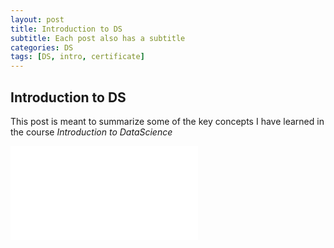 ```yaml
---
layout: post
title: Introduction to DS
subtitle: Each post also has a subtitle
categories: DS
tags: [DS, intro, certificate]
---
```


## Introduction to DS

This post is meant to summarize some of the key concepts I have learned in the course *Introduction to DataScience*


![datacamp certification](file:///C:/Users/Diana/Documents/Cousera%20Certificates/Coursera%20Introduduction%20to%20Data%20Science.pdf)
